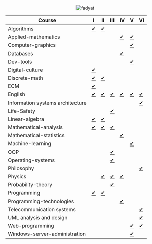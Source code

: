 <p align="center">
    <img src="https://count.getloli.com/get/@fadyat?theme=gelbooru" alt="fadyat" />
</p>

| Course                           | I                                         | II                                         | III                                         | IV                                            | V                                                 | VI                                             |
|----------------------------------|-------------------------------------------|--------------------------------------------|---------------------------------------------|-----------------------------------------------|---------------------------------------------------|------------------------------------------------|
| Algorithms                       | [✔](algorithms/term1)                     | [✔](algorithms/term2)                      |                                             |                                               |                                                   |                                                |
| Applied-mathematics              |                                           |                                            |                                             | [✔](applied-math/IV%20semester)        | [✔](applied-math/V%20semester)             |                                                |
| Computer-graphics                |                                           |                                            |                                             |                                               | [✔](https://github.com/fadyat/itmo-cgg)           |                                                |
| Databases                        |                                           |                                            |                                             | [✔](db/IV%20semester)                  |                                                   |                                                |
| Dev-tools                        |                                           |                                            |                                             |                                               | [✔](https://github.com/fadyat/itmo-devtools)      |                                                |
| Digital-culture                  | [✔](digital-culture/I%20semester)         |                                            |                                             |                                               |                                                   |                                                |
| Discrete-math                    | [✔](discrete-math/I%20semester)           | [✔](discrete-math/II%20semester)           |                                             |                                               |                                                   |                                                |
| ECM                              | [✔](ecm/I%20semester)                     |                                            |                                             |                                               |                                                   |                                                |
| English                          | [✔](english/I%20semester)               | [✔](english/II%20semester)               | [✔](english/III%20semester)               | [✔](english/IV%20semester)                  | [✔](english/V%20semester)                       | [✔](english/VI%20semester)                   |
| Information systems architecture |                                           |                                            |                                             |                                               |                                                   | [✔](info-sys/VI%20semester)                       |
| Life-Safety                      |                                           |                                            | [✔](life-safety/III%20semester)           |                                               |                                                   |                                                |
| Linear-algebra                   | [✔](linear-algebra/I%20semester)          | [✔](linear-algebra/II%20semester)          |                                             |                                               |                                                   |                                                |
| Mathematical-analysis            | [✔](./Mathematical-analysis/I%20semester) | [✔](./Mathematical-analysis/II%20semester) | [✔](./Mathematical-analysis/III%20semester) |                                               |                                                   |                                                |
| Mathematical-statistics          |                                           |                                            |                                             | [✔](./Mathematical-statistics/IV%20semester)  |                                                   |                                                |
| Machine-learning                 |                                           |                                            |                                             |                                               | [✔](ml/V%20semester)                              |                                                |
| OOP                              |                                           |                                            | [✔](oop/III%20semester)                     |                                               |                                                   |                                                |
| Operating-systems                |                                           |                                            | [✔](os/III%20semester)                      |                                               |                                                   |                                                |
| Philosophy                       |                                           |                                            |                                             |                                               |                                                   | [✔](./Philosophy/VI%20semester)                |
| Physics                          |                                           | [✔](physics/II%20semester)               | [✔](physics/III%20semester)               | [✔](physics/IV%20semester)                  |                                                   |                                                |
| Probability-theory               |                                           |                                            | [✔](./Probability-theory/III%20semester)    |                                               |                                                   |                                                |
| Programming                      | [✔](programming/I%20semester)           | [✔](programming/II%20semester)           |                                             |                                               |                                                   |                                                |
| Programming-technologies         |                                           |                                            |                                             | [✔](tech/IV%20semester) |                                                   |                                                |
| Telecommunication systems        |                                           |                                            |                                             |                                               |                                                   | [✔](telecom/VI%20semester) |
| UML analysis and design          |                                           |                                            |                                             |                                               |                                                   | [✔](uml/VI%20semester)                       |
| Web-programming                  |                                           |                                            |                                             |                                               | [✔](https://github.com/fadyat/itmo-web)           | [✔](https://github.com/fadyat/itmo-web)        |
| Windows-server-administration    |                                           |                                            |                                             |                                               | [✔](windows/V%20semester) |                                                |
